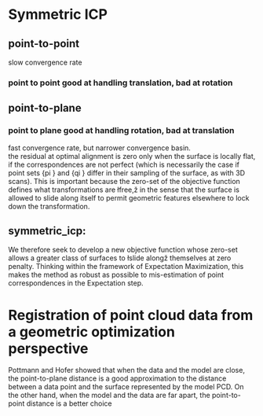 
# Symmetric ICP
## point-to-point
slow convergence rate  
### point to point good at handling translation, bad at rotation
## point-to-plane
### point to plane good at handling rotation, bad at translation
fast convergence rate, but narrower convergence basin.  
the residual at optimal alignment is zero only when the surface is locally flat, if the correspondences are not perfect (which
is necessarily the case if point sets {pi } and {qi } differ in their
sampling of the surface, as with 3D scans). This is important because the zero-set of the objective function defines what transformations are łfree,ž in the sense that the surface is allowed to slide
along itself to permit geometric features elsewhere to lock down
the transformation.  
## symmetric_icp: 
We therefore seek to develop a new objective function whose
zero-set allows a greater class of surfaces to łslide alongž themselves at zero penalty. Thinking within the framework of Expectation Maximization, this makes the method as robust as possible to
mis-estimation of point correspondences in the Expectation step.

# Registration of point cloud data from a geometric optimization perspective
Pottmann and Hofer showed that when the data and
the model are close, the point-to-plane distance is a good
approximation to the distance between a data point and the
surface represented by the model PCD. On the other hand,
when the model and the data are far apart, the point-to-point
distance is a better choice 



